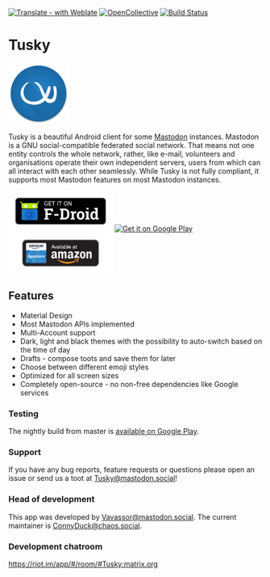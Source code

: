 [![Translate - with Weblate](https://img.shields.io/badge/translate%20with-Weblate-green.svg?style=flat)](https://weblate.tusky.app/) [![OpenCollective](https://opencollective.com/tusky/backers/badge.svg)](https://opencollective.com/tusky/) [![Build Status](https://app.bitrise.io/app/a3e773c3c57a894c/status.svg?token=qLu_Ti4Gp2LWcYT4eo2INQ&branch=master)](https://app.bitrise.io/app/a3e773c3c57a894c#/builds) 
# Tusky

![](/fastlane/metadata/android/en-US/images/icon.png)

Tusky is a beautiful Android client for some [Mastodon](https://github.com/tootsuite/mastodon) instances. Mastodon is a GNU social-compatible federated social network. That means not one entity controls the whole network, rather, like e-mail, volunteers and organisations operate their own independent servers, users from which can all interact with each other seamlessly. While Tusky is not fully compliant, it supports most Mastodon features on most Mastodon instances.

[<img src="/assets/fdroid_badge.png" alt="Get it on F-Droid" height="80" />](https://f-droid.org/repository/browse/?fdid=com.keylesspalace.tusky)
[<img src="https://play.google.com/intl/en_us/badges/images/generic/en_badge_web_generic.png" alt="Get it on Google Play" height="80" />](https://play.google.com/store/apps/details?id=com.keylesspalace.tusky&utm_source=github&pcampaignid=MKT-Other-global-all-co-prtnr-py-PartBadge-Mar2515-1)
[<img src="/assets/amazon_badge.png" alt="Get it on Amazon" height="80" />](https://www.amazon.com/dp/B077ZWWX9T)

## Features

- Material Design
- Most Mastodon APIs implemented
- Multi-Account support
- Dark, light and black themes with the possibility to auto-switch based on the time of day
- Drafts - compose toots and save them for later
- Choose between different emoji styles 
- Optimized for all screen sizes
- Completely open-source - no non-free dependencies like Google services

### Testing

The nightly build from master is [available on Google Play](https://play.google.com/store/apps/details?id=com.keylesspalace.tusky.test). 

### Support

If you have any bug reports, feature requests or questions please open an issue or send us a toot at [Tusky@mastodon.social](https://mastodon.social/@Tusky)!

### Head of development

This app was developed by [Vavassor@mastodon.social](https://mastodon.social/@Vavassor).
The current maintainer is [ConnyDuck@chaos.social](https://chaos.social/@ConnyDuck).

### Development chatroom
https://riot.im/app/#/room/#Tusky:matrix.org

### 
